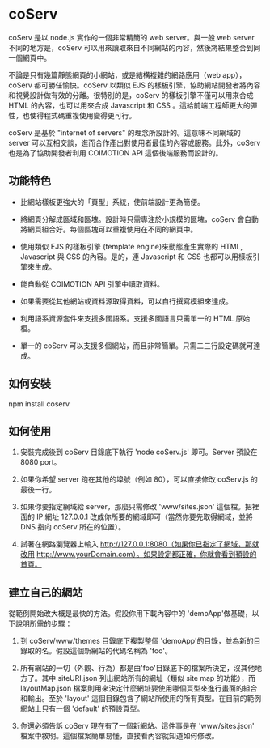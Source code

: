 # coServ

coServ 是以 node.js 實作的一個非常精簡的 web server。與一般 web server 不同的地方是，coServ 可以用來讀取來自不同網站的內容，然後將結果整合到同一個網頁中。

不論是只有幾篇靜態網頁的小網站，或是結構複雜的網路應用（web app），coServ 都可勝任愉快。coServ 以類似 EJS 的樣板引擎，協助網站開發者將內容和視覺設計做有效的分離。很特別的是，coServ 的樣板引擎不僅可以用來合成 HTML 的內容，也可以用來合成 Javascript 和 CSS 。這給前端工程師更大的彈性，也使得程式碼重複使用變得更可行。

coServ 是基於 "internet of servers" 的理念所設計的。這意味不同網域的 server 可以互相交談，進而合作產出對使用者最佳的內容或服務。此外，coServ 也是為了協助開發者利用 COIMOTION API 這個後端服務而設計的。

##  功能特色

+ 比網站樣板更強大的「頁型」系統，使前端設計更為簡便。

+ 將網頁分解成區域和區塊。設計時只需專注於小規模的區塊，coServ 會自動將網頁組合好。每個區塊可以重複使用在不同的網頁中。

+ 使用類似 EJS 的樣板引擎 (template engine)來動態產生實際的 HTML, Javascript 與 CSS 的內容。是的，連 Javascript 和 CSS 也都可以用樣板引擎來生成。

+ 能自動從 COIMOTION API 引擎中讀取資料。

+ 如果需要從其他網站或資料源取得資料，可以自行撰寫模組來達成。

+ 利用語系資源套件來支援多國語系。支援多國語言只需單一的 HTML 原始檔。

+ 單一的 coServ 可以支援多個網站，而且非常簡單。只需二三行設定碼就可達成。

## 如何安裝
npm install coserv

## 如何使用
1. 安裝完成後到 coServ 目錄底下執行 'node coServ.js' 即可。Server 預設在 8080 port。

2. 如果你希望 server 跑在其他的埠號（例如 80），可以直接修改 coServ.js 的最後一行。

3. 如果你要指定網域給 server，那麼只需修改 'www/sites.json' 這個檔。把裡面的 IP 網址 127.0.0.1 改成你所要的網域即可（當然你要先取得網域，並將 DNS 指向 coServ 所在的位置）。

4. 試著在網路瀏覽器上輸入 http://127.0.0.1:8080（如果你已指定了網域，那就改用 http://www.yourDomain.com）。如果設定都正確，你就會看到預設的首頁。

## 建立自己的網站
從範例開始改大概是最快的方法。假設你用下載內容中的 'demoApp'做基礎，以下說明所需的步驟：

1. 到 coServ/www/themes 目錄底下複製整個 'demoApp'的目錄，並為新的目錄取的名。假設這個新網站的代碼名稱為 'foo'。

2. 所有網站的一切（外觀、行為）都是由'foo'目錄底下的檔案所決定，沒其他地方了。其中 siteURI.json 列出網站所有的網址（類似 site map 的功能），而 layoutMap.json 檔案則用來決定什麼網址要使用哪個頁型來進行畫面的組合和輸出。至於 'layout' 這個目錄包含了網站所使用的所有頁型。在目前的範例網站上只有一個 'default' 的預設頁型。

3. 你還必須告訴 coServ 現在有了一個新網站。這件事是在 'www/sites.json' 檔案中敘明。這個檔案簡單易懂，直接看內容就知道如何修改。
